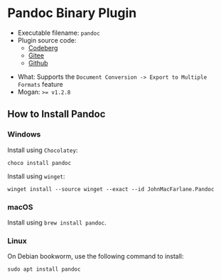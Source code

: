 # Pandoc Binary Plugin
+ Executable filename: `pandoc`
+ Plugin source code:
  - [Codeberg](https://codeberg.org/XmacsLabs/mogan/src/branch/branch-1.2/TeXmacs/plugins/binary/progs/binary/pandoc.scm)
  - [Gitee](https://gitee.com/XmacsLabs/mogan/blob/branch-1.2/TeXmacs/plugins/binary/progs/binary/pandoc.scm)
  - [Github](https://github.com/XmacsLabs/mogan/blob/branch-1.2/TeXmacs/plugins/binary/progs/binary/pandoc.scm)
- What: Supports the `Document Conversion -> Export to Multiple Formats` feature
- Mogan: `>= v1.2.8`

## How to Install Pandoc
### Windows
Install using `Chocolatey`:
```
choco install pandoc
```
Install using `winget`:
```
winget install --source winget --exact --id JohnMacFarlane.Pandoc
```

### macOS
Install using `brew install pandoc`.

### Linux
On Debian bookworm, use the following command to install:
```
sudo apt install pandoc
```
